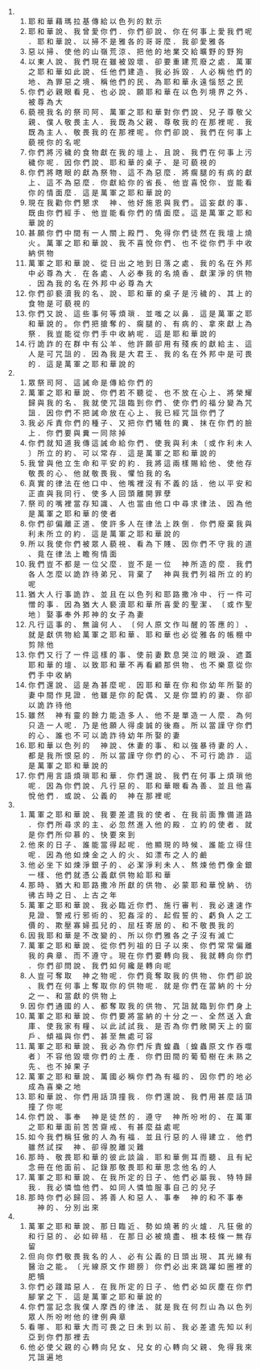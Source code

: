 <ol>
  <li>
    <ol>
      <li>耶 和 華 藉 瑪 拉 基 傳 給 以 色 列 的 默 示</li>
      <li>耶 和 華 說 、 我 曾 愛 你 們 ． 你 們 卻 說 、 你 在 何 事 上 愛 我 們 呢 ． 耶 和 華 說 、 以 掃 不 是 雅 各 的 哥 哥 麼 ． 我 卻 愛 雅 各</li>
      <li>惡 以 掃 、 使 他 的 山 嶺 荒 涼 、 把 他 的 地 業 交 給 曠 野 的 野 狗</li>
      <li>以 東 人 說 、 我 們 現 在 雖 被 毀 壞 、 卻 要 重 建 荒 廢 之 處 ． 萬 軍 之 耶 和 華 如 此 說 、 任 他 們 建 造 、 我 必 拆 毀 ． 人 必 稱 他 們 的 地 、 為 罪 惡 之 境 、 稱 他 們 的 民 、 為 耶 和 華 永 遠 惱 怒 之 民</li>
      <li>你 們 必 親 眼 看 見 、 也 必 說 、 願 耶 和 華 在 以 色 列 境 界 之 外 、 被 尊 為 大</li>
      <li>藐 視 我 名 的 祭 司 阿 、 萬 軍 之 耶 和 華 對 你 們 說 、 兒 子 尊 敬 父 親 、 僕 人 敬 畏 主 人 ． 我 既 為 父 親 、 尊 敬 我 的 在 那 裡 呢 ． 我 既 為 主 人 、 敬 畏 我 的 在 那 裡 呢 。 你 們 卻 說 、 我 們 在 何 事 上 藐 視 你 的 名 呢</li>
      <li>你 們 將 污 穢 的 食 物 獻 在 我 的 壇 上 、 且 說 、 我 們 在 何 事 上 污 穢 你 呢 ． 因 你 們 說 、 耶 和 華 的 桌 子 、 是 可 藐 視 的</li>
      <li>你 們 將 瞎 眼 的 獻 為 祭 物 、 這 不 為 惡 麼 ． 將 瘸 腿 的 有 病 的 獻 上 、 這 不 為 惡 麼 ． 你 獻 給 你 的 省 長 、 他 豈 喜 悅 你 、 豈 能 看 你 的 情 面 麼 ． 這 是 萬 軍 之 耶 和 華 說 的</li>
      <li>現 在 我 勸 你 們 懇 求 　 神 、 他 好 施 恩 與 我 們 。 這 妄 獻 的 事 、 既 由 你 們 經 手 、 他 豈 能 看 你 們 的 情 面 麼 。 這 是 萬 軍 之 耶 和 華 說 的</li>
      <li>甚 願 你 們 中 間 有 一 人 關 上 殿 門 、 免 得 你 們 徒 然 在 我 壇 上 燒 火 。 萬 軍 之 耶 和 華 說 、 我 不 喜 悅 你 們 、 也 不 從 你 們 手 中 收 納 供 物</li>
      <li>萬 軍 之 耶 和 華 說 、 從 日 出 之 地 到 日 落 之 處 、 我 的 名 在 外 邦 中 必 尊 為 大 ． 在 各 處 、 人 必 奉 我 的 名 燒 香 、 獻 潔 淨 的 供 物 ． 因 為 我 的 名 在 外 邦 中 必 尊 為 大</li>
      <li>你 們 卻 褻 瀆 我 的 名 、 說 、 耶 和 華 的 桌 子 是 污 穢 的 、 其 上 的 食 物 是 可 藐 視 的</li>
      <li>你 們 又 說 、 這 些 事 何 等 煩 瑣 ． 並 嗤 之 以 鼻 ． 這 是 萬 軍 之 耶 和 華 說 的 。 你 們 把 搶 奪 的 、 瘸 腿 的 、 有 病 的 、 拿 來 獻 上 為 祭 ． 我 豈 能 從 你 們 手 中 收 納 呢 ． 這 是 耶 和 華 說 的</li>
      <li>行 詭 詐 的 在 群 中 有 公 羊 、 他 許 願 卻 用 有 殘 疾 的 獻 給 主 、 這 人 是 可 咒 詛 的 ． 因 為 我 是 大 君 王 、 我 的 名 在 外 邦 中 是 可 畏 的 ． 這 是 萬 軍 之 耶 和 華 說 的</li>
    </ol>
  </li>
  <li>
    <ol>
      <li>眾 祭 司 阿 、 這 誡 命 是 傳 給 你 們 的</li>
      <li>萬 軍 之 耶 和 華 說 、 你 們 若 不 聽 從 、 也 不 放 在 心 上 、 將 榮 耀 歸 與 我 的 名 、 我 就 使 咒 詛 臨 到 你 們 、 使 你 們 的 福 分 變 為 咒 詛 ． 因 你 們 不 把 誡 命 放 在 心 上 、 我 已 經 咒 詛 你 們 了</li>
      <li>我 必 斥 責 你 們 的 種 子 、 又 把 你 們 犧 牲 的 糞 、 抹 在 你 們 的 臉 上 ． 你 們 要 與 糞 一 同 除 掉</li>
      <li>你 們 就 知 道 我 傳 這 誡 命 給 你 們 、 使 我 與 利 未 〔 或 作 利 未 人 〕 所 立 的 約 、 可 以 常 存 ． 這 是 萬 軍 之 耶 和 華 說 的</li>
      <li>我 曾 與 他 立 生 命 和 平 安 的 約 ． 我 將 這 兩 樣 賜 給 他 、 使 他 存 敬 畏 的 心 、 他 就 敬 畏 我 、 懼 怕 我 的 名</li>
      <li>真 實 的 律 法 在 他 口 中 、 他 嘴 裡 沒 有 不 義 的 話 ． 他 以 平 安 和 正 直 與 我 同 行 、 使 多 人 回 頭 離 開 罪 孽</li>
      <li>祭 司 的 嘴 裡 當 存 知 識 、 人 也 當 由 他 口 中 尋 求 律 法 、 因 為 他 是 萬 軍 之 耶 和 華 的 使 者</li>
      <li>你 們 卻 偏 離 正 道 、 使 許 多 人 在 律 法 上 跌 倒 ． 你 們 廢 棄 我 與 利 未 所 立 的 約 ． 這 是 萬 軍 之 耶 和 華 說 的</li>
      <li>所 以 我 使 你 們 被 眾 人 藐 視 、 看 為 下 賤 、 因 你 們 不 守 我 的 道 、 竟 在 律 法 上 瞻 徇 情 面</li>
      <li>我 們 豈 不 都 是 一 位 父 麼 ． 豈 不 是 一 位 　 神 所 造 的 麼 ． 我 們 各 人 怎 麼 以 詭 詐 待 弟 兄 、 背 棄 了 　 神 與 我 們 列 祖 所 立 的 約 呢</li>
      <li>猶 大 人 行 事 詭 詐 、 並 且 在 以 色 列 和 耶 路 撒 冷 中 、 行 一 件 可 憎 的 事 ． 因 為 猶 大 人 褻 瀆 耶 和 華 所 喜 愛 的 聖 潔 、 〔 或 作 聖 地 〕 娶 事 奉 外 邦 神 的 女 子 為 妻</li>
      <li>凡 行 這 事 的 、 無 論 何 人 、 〔 何 人 原 文 作 叫 醒 的 答 應 的 〕 、 就 是 獻 供 物 給 萬 軍 之 耶 和 華 、 耶 和 華 也 必 從 雅 各 的 帳 棚 中 剪 除 他</li>
      <li>你 們 又 行 了 一 件 這 樣 的 事 、 使 前 妻 歎 息 哭 泣 的 眼 淚 、 遮 蓋 耶 和 華 的 壇 、 以 致 耶 和 華 不 再 看 顧 那 供 物 、 也 不 樂 意 從 你 們 手 中 收 納</li>
      <li>你 們 還 說 、 這 是 為 甚 麼 呢 ． 因 耶 和 華 在 你 和 你 幼 年 所 娶 的 妻 中 間 作 見 證 ． 他 雖 是 你 的 配 偶 、 又 是 你 盟 約 的 妻 、 你 卻 以 詭 詐 待 他</li>
      <li>雖 然 　 神 有 靈 的 餘 力 能 造 多 人 、 他 不 是 單 造 一 人 麼 ． 為 何 只 造 一 人 呢 ． 乃 是 他 願 人 得 虔 誠 的 後 裔 。 所 以 當 謹 守 你 們 的 心 、 誰 也 不 可 以 詭 詐 待 幼 年 所 娶 的 妻</li>
      <li>耶 和 華 以 色 列 的 　 神 說 、 休 妻 的 事 、 和 以 強 暴 待 妻 的 人 、 都 是 我 所 恨 惡 的 ． 所 以 當 謹 守 你 們 的 心 、 不 可 行 詭 詐 ． 這 是 萬 軍 之 耶 和 華 說 的</li>
      <li>你 們 用 言 語 煩 瑣 耶 和 華 ． 你 們 還 說 、 我 們 在 何 事 上 煩 瑣 他 呢 ． 因 為 你 們 說 、 凡 行 惡 的 、 耶 和 華 眼 看 為 善 、 並 且 他 喜 悅 他 們 ． 或 說 、 公 義 的 　 神 在 那 裡 呢</li>
    </ol>
  </li>
  <li>
    <ol>
      <li>萬 軍 之 耶 和 華 說 、 我 要 差 遣 我 的 使 者 、 在 我 前 面 豫 備 道 路 ． 你 們 所 尋 求 的 主 、 必 忽 然 進 入 他 的 殿 ． 立 約 的 使 者 、 就 是 你 們 所 仰 慕 的 、 快 要 來 到</li>
      <li>他 來 的 日 子 、 誰 能 當 得 起 呢 ． 他 顯 現 的 時 候 、 誰 能 立 得 住 呢 ． 因 為 他 如 煉 金 之 人 的 火 、 如 漂 布 之 人 的 鹼</li>
      <li>他 必 坐 下 如 煉 淨 銀 子 的 、 必 潔 淨 利 未 人 、 熬 煉 他 們 像 金 銀 一 樣 、 他 們 就 憑 公 義 獻 供 物 給 耶 和 華</li>
      <li>那 時 、 猶 大 和 耶 路 撒 冷 所 獻 的 供 物 、 必 蒙 耶 和 華 悅 納 、 彷 彿 古 時 之 日 、 上 古 之 年</li>
      <li>萬 軍 之 耶 和 華 說 、 我 必 臨 近 你 們 、 施 行 審 判 ． 我 必 速 速 作 見 證 、 警 戒 行 邪 術 的 、 犯 姦 淫 的 、 起 假 誓 的 、 虧 負 人 之 工 價 的 、 欺 壓 寡 婦 孤 兒 的 、 屈 枉 寄 居 的 、 和 不 敬 畏 我 的</li>
      <li>因 我 耶 和 華 是 不 改 變 的 、 所 以 你 們 雅 各 之 子 沒 有 滅 亡</li>
      <li>萬 軍 之 耶 和 華 說 、 從 你 們 列 祖 的 日 子 以 來 、 你 們 常 常 偏 離 我 的 典 章 、 而 不 遵 守 。 現 在 你 們 要 轉 向 我 、 我 就 轉 向 你 們 ． 你 們 卻 問 說 、 我 們 如 何 纔 是 轉 向 呢</li>
      <li>人 豈 可 奪 取 　 神 之 物 呢 ． 你 們 竟 奪 取 我 的 供 物 、 你 們 卻 說 、 我 們 在 何 事 上 奪 取 你 的 供 物 呢 ． 就 是 你 們 在 當 納 的 十 分 之 一 、 和 當 獻 的 供 物 上</li>
      <li>因 你 們 通 國 的 人 、 都 奪 取 我 的 供 物 、 咒 詛 就 臨 到 你 們 身 上</li>
      <li>萬 軍 之 耶 和 華 說 、 你 們 要 將 當 納 的 十 分 之 一 、 全 然 送 入 倉 庫 、 使 我 家 有 糧 、 以 此 試 試 我 、 是 否 為 你 們 敞 開 天 上 的 窗 戶 、 傾 福 與 你 們 、 甚 至 無 處 可 容</li>
      <li>萬 軍 之 耶 和 華 說 、 我 必 為 你 們 斥 責 蝗 蟲 〔 蝗 蟲 原 文 作 吞 噬 者 〕 不 容 他 毀 壞 你 們 的 土 產 ． 你 們 田 間 的 葡 萄 樹 在 未 熟 之 先 、 也 不 掉 果 子</li>
      <li>萬 軍 之 耶 和 華 說 、 萬 國 必 稱 你 們 為 有 福 的 、 因 你 們 的 地 必 成 為 喜 樂 之 地</li>
      <li>耶 和 華 說 、 你 們 用 話 頂 撞 我 ． 你 們 還 說 、 我 們 用 甚 麼 話 頂 撞 了 你 呢</li>
      <li>你 們 說 、 事 奉 　 神 是 徒 然 的 ． 遵 守 　 神 所 吩 咐 的 、 在 萬 軍 之 耶 和 華 面 前 苦 苦 齋 戒 、 有 甚 麼 益 處 呢</li>
      <li>如 今 我 們 稱 狂 傲 的 人 為 有 福 ． 並 且 行 惡 的 人 得 建 立 ． 他 們 雖 然 試 探 　 神 、 卻 得 脫 離 災 難</li>
      <li>那 時 、 敬 畏 耶 和 華 的 彼 此 談 論 ． 耶 和 華 側 耳 而 聽 、 且 有 紀 念 冊 在 他 面 前 、 記 錄 那 敬 畏 耶 和 華 思 念 他 名 的 人</li>
      <li>萬 軍 之 耶 和 華 說 、 在 我 所 定 的 日 子 、 他 們 必 屬 我 、 特 特 歸 我 ． 我 必 憐 恤 他 們 、 如 同 人 憐 恤 服 事 自 己 的 兒 子</li>
      <li>那 時 你 們 必 歸 回 、 將 善 人 和 惡 人 、 事 奉 　 神 的 和 不 事 奉 　 神 的 、 分 別 出 來</li>
    </ol>
  </li>
  <li>
    <ol>
      <li>萬 軍 之 耶 和 華 說 、 那 日 臨 近 、 勢 如 燒 著 的 火 爐 ． 凡 狂 傲 的 和 行 惡 的 、 必 如 碎 秸 ． 在 那 日 必 被 燒 盡 、 根 本 枝 條 一 無 存 留</li>
      <li>但 向 你 們 敬 畏 我 名 的 人 、 必 有 公 義 的 日 頭 出 現 、 其 光 線 有 醫 治 之 能 。 〔 光 線 原 文 作 翅 膀 〕 你 們 必 出 來 跳 躍 如 圈 裡 的 肥 犢</li>
      <li>你 們 必 踐 踏 惡 人 ． 在 我 所 定 的 日 子 、 他 們 必 如 灰 塵 在 你 們 腳 掌 之 下 ． 這 是 萬 軍 之 耶 和 華 說 的</li>
      <li>你 們 當 記 念 我 僕 人 摩 西 的 律 法 、 就 是 我 在 何 烈 山 為 以 色 列 眾 人 所 吩 咐 他 的 律 例 典 章</li>
      <li>看 哪 、 耶 和 華 大 而 可 畏 之 日 未 到 以 前 、 我 必 差 遣 先 知 以 利 亞 到 你 們 那 裡 去</li>
      <li>他 必 使 父 親 的 心 轉 向 兒 女 、 兒 女 的 心 轉 向 父 親 、 免 得 我 來 咒 詛 遍 地</li>
    </ol>
  </li>
</ol>